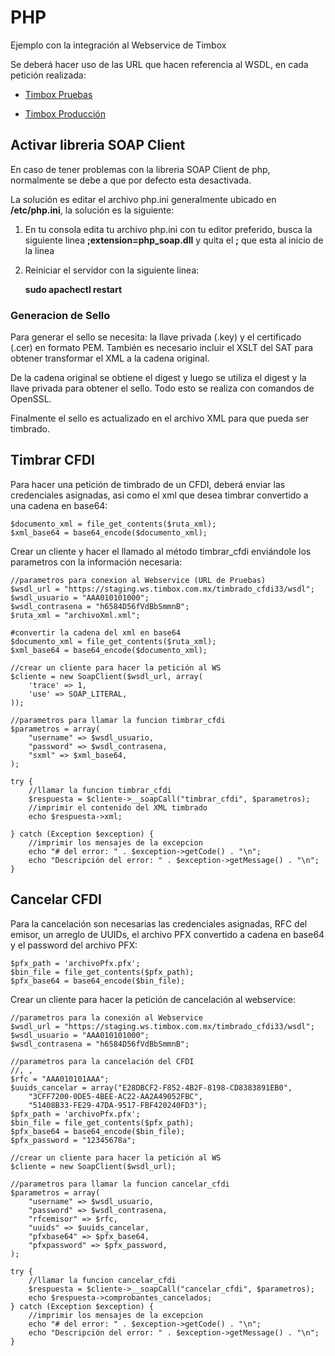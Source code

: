 # PHP
Ejemplo con la integración al Webservice de Timbox

Se deberá hacer uso de las URL que hacen referencia al WSDL, en cada petición realizada:

- [Timbox Pruebas](https://staging.ws.timbox.com.mx/timbrado_cfdi33/wsdl)

- [Timbox Producción](https://sistema.timbox.com.mx/timbrado_cfdi33/wsdl)

## Activar libreria SOAP Client
En caso de tener problemas con la libreria SOAP Client de php, normalmente se debe a que por defecto esta desactivada.

La solución es editar el archivo php.ini generalmente ubicado en **/etc/php.ini**, la solución es la siguiente:

1. En tu consola edita tu archivo php.ini con tu editor preferido, busca la siguiente linea  **;extension=php_soap.dll** y quita el **;** que esta al inicio de la linea

2. Reiniciar el servidor con la siguiente linea:

    **sudo apachectl restart**
    
### Generacion de Sello
Para generar el sello se necesita: la llave privada (.key) y el certificado (.cer) en formato PEM. También es necesario incluir el XSLT del SAT para obtener transformar el XML a la cadena original.

De la cadena original se obtiene el digest y luego se utiliza el digest y la llave privada para obtener el sello. Todo esto se realiza con comandos de OpenSSL.

Finalmente el sello es actualizado en el archivo XML para que pueda ser timbrado.
## Timbrar CFDI
Para hacer una petición de timbrado de un CFDI, deberá enviar las credenciales asignadas, asi como el xml que desea timbrar convertido a una cadena en base64:
```
$documento_xml = file_get_contents($ruta_xml);
$xml_base64 = base64_encode($documento_xml);
```
Crear un cliente y hacer el llamado al método timbrar_cfdi enviándole los parametros con la información necesaria:

```
//parametros para conexion al Webservice (URL de Pruebas)
$wsdl_url = "https://staging.ws.timbox.com.mx/timbrado_cfdi33/wsdl";
$wsdl_usuario = "AAA010101000";
$wsdl_contrasena = "h6584D56fVdBbSmmnB";
$ruta_xml = "archivoXml.xml";

#convertir la cadena del xml en base64
$documento_xml = file_get_contents($ruta_xml);
$xml_base64 = base64_encode($documento_xml);

//crear un cliente para hacer la petición al WS
$cliente = new SoapClient($wsdl_url, array(
    'trace' => 1,
    'use' => SOAP_LITERAL,
));

//parametros para llamar la funcion timbrar_cfdi
$parametros = array(
    "username" => $wsdl_usuario,
    "password" => $wsdl_contrasena,
    "sxml" => $xml_base64,
);

try {
    //llamar la funcion timbrar_cfdi
    $respuesta = $cliente->__soapCall("timbrar_cfdi", $parametros);
    //imprimir el contenido del XML timbrado
    echo $respuesta->xml;

} catch (Exception $exception) {
    //imprimir los mensajes de la excepcion
    echo "# del error: " . $exception->getCode() . "\n";
    echo "Descripción del error: " . $exception->getMessage() . "\n";
}
```

## Cancelar CFDI
Para la cancelación son necesarias las credenciales asignadas, RFC del emisor, un arreglo de UUIDs, el archivo PFX convertido a cadena en base64 y el password del archivo PFX:
```
$pfx_path = 'archivoPfx.pfx';
$bin_file = file_get_contents($pfx_path);
$pfx_base64 = base64_encode($bin_file);
```
Crear un cliente para hacer la petición de cancelación al webservice:
```
//parametros para la conexión al Webservice
$wsdl_url = "https://staging.ws.timbox.com.mx/timbrado_cfdi33/wsdl";
$wsdl_usuario = "AAA010101000";
$wsdl_contrasena = "h6584D56fVdBbSmmnB";

//parametros para la cancelación del CFDI
//, ,
$rfc = "AAA010101AAA";
$uuids_cancelar = array("E28DBCF2-F852-4B2F-8198-CD8383891EB0",
    "3CFF7200-0DE5-4BEE-AC22-AA2A49052FBC",
    "51408B33-FE29-47DA-9517-FBF420240FD3");
$pfx_path = 'archivoPfx.pfx';
$bin_file = file_get_contents($pfx_path);
$pfx_base64 = base64_encode($bin_file);
$pfx_password = "12345678a";

//crear un cliente para hacer la petición al WS
$cliente = new SoapClient($wsdl_url);

//parametros para llamar la funcion cancelar_cfdi
$parametros = array(
    "username" => $wsdl_usuario,
    "password" => $wsdl_contrasena,
    "rfcemisor" => $rfc,
    "uuids" => $uuids_cancelar,
    "pfxbase64" => $pfx_base64,
    "pfxpassword" => $pfx_password,
);

try {
    //llamar la funcion cancelar_cfdi
    $respuesta = $cliente->__soapCall("cancelar_cfdi", $parametros);
    echo $respuesta->comprobantes_cancelados;
} catch (Exception $exception) {
    //imprimir los mensajes de la excepcion
    echo "# del error: " . $exception->getCode() . "\n";
    echo "Descripción del error: " . $exception->getMessage() . "\n";
}
```
